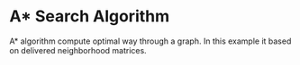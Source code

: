 # A* Search Algorithm

A* algorithm compute optimal way through a graph. In this example it based on delivered neighborhood matrices.
